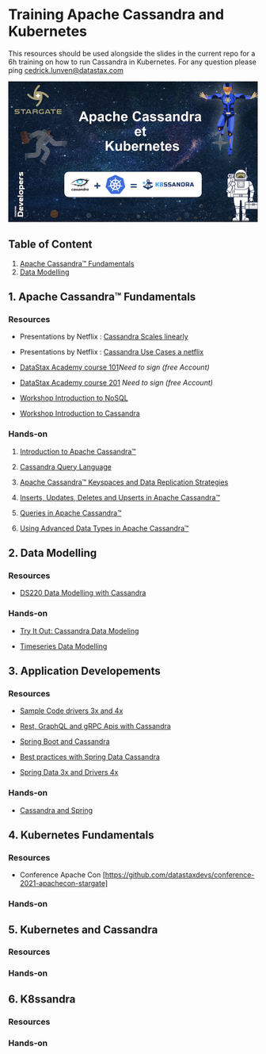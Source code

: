 # Training Apache Cassandra and Kubernetes

This resources should be used alongside the slides in the current repo for a 6h training on how to run Cassandra in Kubernetes. For any question please ping [cedrick.lunven@datastax.com](mailto:cedrick.lunven@datastax.com)

![pic](img/splash.png)

## Table of Content

1. [Apache Cassandra™ Fundamentals](cassandra-kubernetes#1-apache-cassandra-fundamentals)
2. [Data Modelling](https://github.com/DataStax-Academy/training-cassandra-kubernetes#2-data-modelling)

## 1. Apache Cassandra™ Fundamentals

### Resources

-  Presentations by Netflix : [Cassandra Scales linearly](netflixtechblog.com/benchmarking-cassandra-scalability-on-aws-over-a-million-writes-per-second-39f45f066c9e
)

- Presentations by Netflix : [Cassandra Use Cases a netflix](https://www.youtube.com/watch?v=BODvXsQYyaY)

- [DataStax Academy course 101](https://academy.datastax.com/#/online-courses/0da20519-364d-47a9-9916-b59c02175393)*Need to sign (free Account)*

- [DataStax Academy course 201](https://academy.datastax.com/#/online-courses/6167eee3-0575-4d88-9f80-f2270587ce23) *Need to sign (free Account)*

- [Workshop Introduction to NoSQL](https://github.com/datastaxdevs/workshop-introduction-to-nosql)

- [Workshop Introduction to Cassandra](https://github.com/datastaxdevs/workshop-intro-to-cassandra)

### Hands-on

1. [Introduction to Apache Cassandra™](https://www.datastax.com/learn/cassandra-fundamentals/cassandra)

2. [Cassandra Query Language](https://www.datastax.com/learn/cassandra-fundamentals/cql)

3. [Apache Cassandra™ Keyspaces and Data Replication Strategies](https://www.datastax.com/learn/cassandra-fundamentals/keyspaces)

4. [Inserts, Updates, Deletes and Upserts in Apache Cassandra™](https://www.datastax.com/learn/cassandra-fundamentals/inserts-updates-deletes)

5. [Queries in Apache Cassandra™](https://www.datastax.com/learn/cassandra-fundamentals/queries)

6. [Using Advanced Data Types in Apache Cassandra™](https://www.datastax.com/learn/cassandra-fundamentals/advanced-data-types)

## 2. Data Modelling

### Resources

- [DS220 Data Modelling with Cassandra](https://academy.datastax.com/#/online-courses/ca2e1209-510b-44a6-97de-d5219d835319)

### Hands-on

- [Try It Out: Cassandra Data Modeling](https://www.datastax.com/dev/modeling)

- [Timeseries Data Modelling](https://www.datastax.com/learn/data-modeling-by-example/time-series-model)

## 3. Application Developements

### Resources

- [Sample Code drivers 3x and 4x](https://github.com/DataStax-Examples/java-cassandra-driver-from3x-to4x)

- [Rest, GraphQL and gRPC Apis with Cassandra](https://github.com/datastaxdevs/conference-2020-javafest-api) 

- [Spring Boot and Cassandra](https://github.com/DataStax-Academy/microservices-java-workshop-online)

- [Best practices with Spring Data Cassandra](https://github.com/DataStax-Academy/training-cassandra-kubernetes/blob/main/docs/Spring%20Data%20Cassandra%20%26%20DataStax.pdf)

- [Spring Data 3x and Drivers 4x](https://github.com/DataStax-Academy/training-cassandra-kubernetes/blob/main/docs/Spring%20Data%20Cassandra%203.x%20and%20Drivers%204.x.pdf)
### Hands-on

- [Cassandra and Spring](https://www.datastax.com/dev/spring)

## 4. Kubernetes Fundamentals

### Resources

- Conference Apache Con [https://github.com/datastaxdevs/conference-2021-apachecon-stargate]

### Hands-on

## 5. Kubernetes and Cassandra

### Resources

### Hands-on

## 6. K8ssandra

### Resources

### Hands-on



